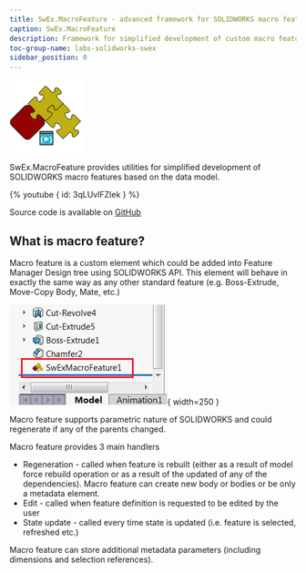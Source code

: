 ```yaml
---
title: SwEx.MacroFeature - advanced framework for SOLIDWORKS macro feature
caption: SwEx.MacroFeature
description: Framework for simplified development of custom macro features using SOLIDWORKS API
toc-group-name: labs-solidworks-swex
sidebar_position: 0
---
```

![SwEx.MacroFeature framework for SOLIDWORKS](logo.png)

SwEx.MacroFeature provides utilities for simplified development of SOLIDWORKS macro features based on the data model.

{% youtube { id: 3qLUvlFZIek } %}

Source code is available on [GitHub](https://github.com/codestackdev/swex-macrofeature)

## What is macro feature?

Macro feature is a custom element which could be added into Feature Manager Design tree using SOLIDWORKS API. This element will behave in exactly the same way as any other standard feature (e.g. Boss-Extrude, Move-Copy Body, Mate, etc.)

![Macro feature in the feature manager tree](feature-mgr-tree-macro-feature.png){ width=250 }

Macro feature supports parametric nature of SOLIDWORKS and could regenerate if any of the parents changed.

Macro feature provides 3 main handlers

* Regeneration - called when feature is rebuilt (either as a result of model force rebuild operation or as a result of the updated of any of the dependencies). Macro feature can create new body or bodies or be only a metadata element.
* Edit - called when feature definition is requested to be edited by the user
* State update - called every time state is updated (i.e. feature is selected, refreshed etc.)

Macro feature can store additional metadata parameters (including dimensions and selection references).